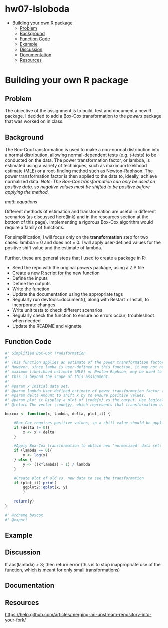 hw07-lsloboda
================

-   [Building your own R package](#building-your-own-r-package)
    -   [Problem](#problem)
    -   [Background](#background)
    -   [Function Code](#function-code)
    -   [Example](#example)
    -   [Discussion](#discussion)
    -   [Documentation](#documentation)
    -   [Resources](#resources)

Building your own R package
===========================

Problem
-------

The objective of the assignment is to build, test and document a new R package. I decided to add a Box-Cox transformation to the *powers* package that was worked on in class.

Background
----------

The Box-Cox transformation is used to make a non-normal distribution into a normal distribution, allowing normal-dependent tests (e.g. t-tests) to be conducted on the data. The power transformation factor, or lambda, is estimated using a variety of techniques, such as maximum likelihood estimate (MLE) or a root-finding method such as Newton-Raphson. The power transformation factor is then applied to the data to, ideally, achieve normalized data. *Note: The Box-Cox transformation can only be used on positive data, so negative values must be shifted to be positive before applying the method.*

*math equations*

Different methods of estimation and transformation are useful in different scenarios (as discussed here(link) and in the resources section at the bottom of this page). Implementing a rigorous Box-Cox algorithm would require a family of functions.

For simplification, I will focus only on the **transformation** step for two cases: lambda = 0 and does not = 0. I will apply user-defined values for the positive shift value and the estimate of lambda.

Further, these are general steps that I used to create a package in R:

-   Seed the repo with the original *powers* package, using a ZIP file
-   Create a new R script for the new function
-   Define the inputs
-   Define the outputs
-   Write the function
-   Update the documentation using the appropriate tags
-   Regularly run devtools::document(), along with Restart + Install, to incorporate changes
-   Write unit tests to check different scenarios
-   Regularly check the function to ensure no errors occur; troubleshoot when needed
-   Update the README and vignette

Function Code
-------------

``` r
#' Simplified Box-Cox Transformation
#'
#' This function applies an estimate of the power transformation factor (lambda) in a deterministic power function to turn non-normal data into normal data.
#' However, since lamba is user-defined in this function, it may not necessarily result in a normal distribution. A more complex method, such as
#' maximum likelihood estimate (MLE) or Newton-Raphson, may be used to estimate the value of lamba required to achieve a Gaussian distribution, however
#' this is beyond the scope of this assignment.
#'
#' @param x Initial data set.
#' @param lambda User-defined estimate of power transformation factor to make \code{x} a normal distribution.
#' @param delta Amount to shift x by to ensure positive values.
#' @param plot_it Display a plot of \code{x} vs the output. Use logical.
#' @return The vector \code{y}, which represents that transformation of \code{x} by the Box-Cox algorithm.

boxcox <- function(x, lambda, delta, plot_it) {

    #Box-Cox requires positive values, so a shift value should be applied if necessary; here, the shift is the user-specified 'delta'
    if (delta != 0){ 
        x <- x + delta
    }

    #Apply Box-Cox transformation to obtain new 'normalized' data set; here, lambda is user-specified, so normalization is not expected
    if (lambda == 0){
        y <- log(x)
    } else {
        y <- ((x^lambda) - 1) / lambda
    }

    #Create plot of old vs. new data to see the transformation
    if (plot_it) print(
        ggplot2::qplot(x, y)
        )

    return(y)
}

#' @rdname boxcox
#' @export
```

Example
-------

Discussion
----------

If abs(lambda) &gt; 3; then return error (this is to stop inappropriate use of the function, which is meant for only small transformations)

Documentation
-------------

Resources
---------

<https://help.github.com/articles/merging-an-upstream-repository-into-your-fork/>
